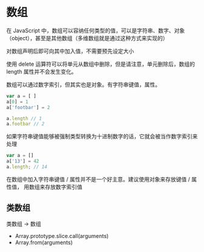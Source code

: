 # 数组

在 JavaScript 中，数组可以容纳任何类型的值，可以是字符串、数字、对象（object），甚至是其他数组（多维数组就是通过这种方式来实现的）

对数组声明后即可向其中加入值，不需要预先设定大小

使用 delete 运算符可以将单元从数组中删除，但是请注意，单元删除后，数组的 length 属性并不会发生变化。

数组可以通过数字索引，但其实也是对象。有字符串键值，属性。
```javascript
var a = [ ]
a[0] = 1
a['footbar'] = 2

a.length // 1
a.footbar // 2
```
如果字符串键值能够被强制类型转换为十进制数字的话，它就会被当作数字索引来处理
```javascript
var a = []
a['13'] = 42
a.length; // 14
```
在数组中加入字符串键值 / 属性并不是一个好主意。建议使用对象来存放键值 / 属性值，
用数组来存放数字索引值


## 类数组
类数组 -> 数组
- Array.prototype.slice.call(arguments)
- Array.from(arguments)



